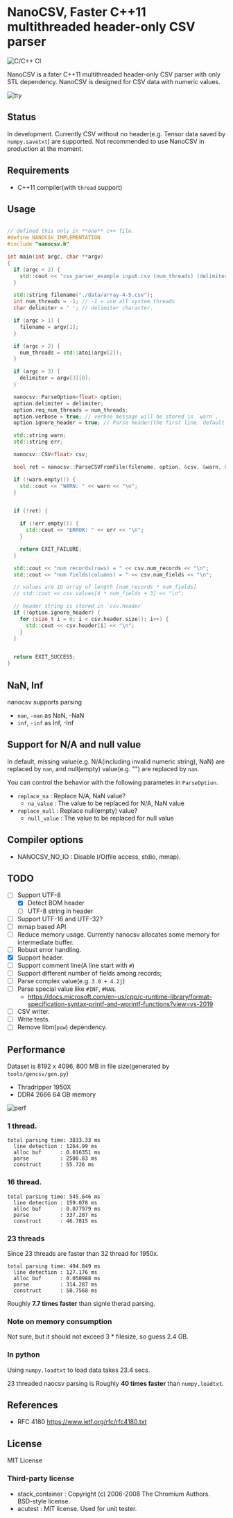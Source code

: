 # NanoCSV, Faster C++11 multithreaded header-only CSV parser

![C/C++ CI](https://github.com/lighttransport/nanocsv/workflows/C/C++%20CI/badge.svg)

NanoCSV is a fater C++11 multithreaded header-only CSV parser with only STL dependency.
NanoCSV is designed for CSV data with numeric values.

![tty](img/tty.gif)


## Status

In development.
Currently CSV without no header(e.g. Tensor data saved by `numpy.savetxt`) are supported.
Not recommended to use NanoCSV in production at the moment.

## Requirements

* C++11 compiler(with `thread` support)

## Usage

```c++

// defined this only in **one** c++ file.
#define NANOCSV_IMPLEMENTATION
#include "nanocsv.h"

int main(int argc, char **argv)
{
  if (argc < 2) {
    std::cout << "csv_parser_example input.csv (num_threads) (delimiter)\n";
  }

  std::string filename("./data/array-4-5.csv");
  int num_threads = -1; // -1 = use all system threads
  char delimiter = ' '; // delimiter character.

  if (argc > 1) {
    filename = argv[1];
  }

  if (argc > 2) {
    num_threads = std::atoi(argv[2]);
  }

  if (argc > 3) {
    delimiter = argv[3][0];
  }

  nanocsv::ParseOption<float> option;
  option.delimiter = delimiter;
  option.req_num_threads = num_threads;
  option.verbose = true; // verbse message will be stored in `warn`.
  option.ignore_header = true; // Parse header(the first line. default = true).

  std::string warn;
  std::string err;

  nanocsv::CSV<float> csv;

  bool ret = nanocsv::ParseCSVFromFile(filename, option, &csv, &warn, &err);

  if (!warn.empty()) {
    std::cout << "WARN: " << warn << "\n";
  }


  if (!ret) {

    if (!err.empty()) {
      std::cout << "ERROR: " << err << "\n";
    }

    return EXIT_FAILURE;
  }

  std::cout << "num records(rows) = " << csv.num_records << "\n";
  std::cout << "num fields(columns) = " << csv.num_fields << "\n";

  // values are 1D array of length [num_records * num_fields]
  // std::cout << csv.values[4 * num_fields + 3] << "\n";

  // header string is stored in `csv.header`
  if (!option.ignore_header) {
    for (size_t i = 0; i < csv.header.size(); i++) {
      std::cout << csv.header[i] << "\n";
    }
  }


  return EXIT_SUCCESS;
}
```

## NaN, Inf

nanocsv supports parsing

* `nan`, `-nan` as NaN, -NaN
* `inf`, `-inf` as Inf, -Inf

## Support for N/A and null value

In default, missing value(e.g. N/A(including invalid numeric string), NaN) are replaced by `nan`, and null(empty) value(e.g. "") are replaced by `nan`.

You can control the behavior with the following parametes in `ParseOption`.

* `replace_na` : Replace N/A, NaN value?
  * `na_value` : The value to be replaced for N/A, NaN value
* `replace_null` : Replace null(empty) value?
  * `null_value` : The value to be replaced for null value

## Compiler options

* NANOCSV_NO_IO : Disable I/O(file access, stdio, mmap).


## TODO

* [ ] Support UTF-8
  * [x] Detect BOM header
  * [ ] UTF-8 string in header
* [ ] Support UTF-16 and UTF-32?
* [ ] mmap based API
* [ ] Reduce memory usage. Currently nanocsv allocates some memory for intermediate buffer.
* [ ] Robust error handling.
* [x] Support header.
* [ ] Support comment line(A line start with `#`)
* [ ] Support different number of fields among records;
* [ ] Parse complex value(e.g. `3.0 + 4.2j`)
* [ ] Parse special value like `#INF`, `#NAN`.
  * https://docs.microsoft.com/en-us/cpp/c-runtime-library/format-specification-syntax-printf-and-wprintf-functions?view=vs-2019
* [ ] CSV writer.
* [ ] Write tests.
* [ ] Remove libm(`pow`) dependency.

## Performance

Dataset is 8192 x 4096, 800 MB in file size(generated by `tools/gencsv/gen.py`)

* Thradripper 1950X
* DDR4 2666 64 GB memory

![perf](img/perf-chart.png)

### 1 thread.

```
total parsing time: 3833.33 ms
  line detection : 1264.99 ms
  alloc buf      : 0.016351 ms
  parse          : 2508.83 ms
  construct      : 55.726 ms
```

### 16 thread.

```
total parsing time: 545.646 ms
  line detection : 159.078 ms
  alloc buf      : 0.077979 ms
  parse          : 337.207 ms
  construct      : 46.7815 ms
```


### 23 threads

Since 23 threads are faster than 32 thread for 1950x.

```
total parsing time: 494.849 ms
  line detection : 127.176 ms
  alloc buf      : 0.050988 ms
  parse          : 314.287 ms
  construct      : 50.7568 ms
```

Roughly **7.7 times faster** than signle therad parsing.

### Note on memory consumption

Not sure, but it should not exceed 3 * filesize, so guess 2.4 GB.

### In python

Using `numpy.loadtxt` to load data takes 23.4 secs.

23 threaded naocsv parsing is Roughly **40 times faster** than `numpy.loadtxt`.

## References

* RFC 4180 https://www.ietf.org/rfc/rfc4180.txt

## License

MIT License

### Third-party license

* stack_container : Copyright (c) 2006-2008 The Chromium Authors. BSD-style license.
* acutest : MIT license. Used for unit tester.

